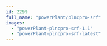 ```yaml
---
id: 2299
full_name: "powerPlant/plncpro-srf"
images: 
  - "powerPlant-plncpro-srf-1.1"
  - "powerPlant-plncpro-srf-latest"
---
```

